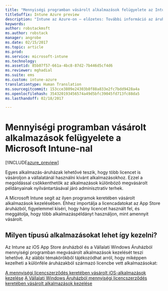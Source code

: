 ```yaml
---
title: "Mennyiségi programban vásárolt alkalmazások felügyelete az Intune-nal"
titleSuffix: Intune Azure preview
description: "Intune az Azure-on – előzetes: További információ az áruházakból származó, mennyiségi licencszerződés keretében vásárolt alkalmazások az Intune-nal való kezeléséről és figyeléséréről."
keywords: 
author: robstackmsft
ms.author: robstack
manager: angrobe
ms.date: 02/15/2017
ms.topic: article
ms.prod: 
ms.service: microsoft-intune
ms.technology: 
ms.assetid: 85b07f57-661a-4bc8-87d2-7b446d5cf4d6
ms.reviewer: mghadial
ms.suite: ems
ms.custom: intune-azure
translationtype: Human Translation
ms.sourcegitcommit: 153cce3809e24303b8f88a833e2fc7bdd9428a4a
ms.openlocfilehash: 354320193456574a49d5bfc39045fd713fc88da5
ms.lasthandoff: 02/18/2017

---
```


# <a name="manage-volume-purchased-apps-with-micrsoft-intune"></a>Mennyiségi programban vásárolt alkalmazások felügyelete a Microsoft Intune-nal

[!INCLUDE[azure_preview](../includes/azure_preview.md)]

Egyes alkalmazás-áruházak lehetővé teszik, hogy több licencet is vásároljon a vállalatánál használni kívánt alkalmazásokhoz. Ezzel a megoldással csökkenthetők az alkalmazások különböző megvásárolt példányainak nyilvántartásával járó adminisztratív terhek.

A Microsoft Intune segít az ilyen programok keretében vásárolt alkalmazások kezelésében. Ehhez importálja a licencadatokat az App Store áruházból, figyelemmel kíséri, hogy hány licencet használt fel, és meggátolja, hogy több alkalmazáspéldányt használjon, mint amennyit vásárolt.

## <a name="which-types-of-apps-can-you-manage"></a>Milyen típusú alkalmazásokat lehet így kezelni?

Az Intune az iOS App Store áruházból és a Vállalati Windows Áruházból mennyiségi programban megvásárolt alkalmazások kezelését teszi lehetővé. Az alábbi témakörökből tájékozódhat arról, hogy miképpen kezelheti a különféle áruházakból származó licencbe vett alkalmazásokat:

[A mennyiségi licencszerződés keretében vásárolt iOS-alkalmazások kezelése](ios-vpp-apps.md)
[A Vállalati Windows Áruházból mennyiségi licencszerződés keretében vásárolt alkalmazások kezelése](wsfb-apps.md)

